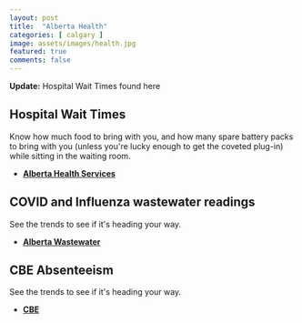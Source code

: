 ```yaml
---
layout: post
title:  "Alberta Health"
categories: [ calgary ]
image: assets/images/health.jpg
featured: true
comments: false
---
```


<div markdown="span" class="alert alert-info" role="alert">
    <i class="fa fa-info-circle"></i> 
    <b>Update:</b> Hospital Wait Times found here
</div>


## Hospital Wait Times

Know how much food to bring with you, and how many spare battery packs to bring with you (unless you're lucky enough to get the coveted plug-in) while sitting in the waiting room.

+ **[Alberta Health Services](https://www.albertahealthservices.ca/waittimes/waittimes.aspx/)**


## COVID and Influenza wastewater readings

See the trends to see if it's heading your way.

+ **[Alberta Wastewater](https://covid-tracker.chi-csm.ca/)**


## CBE Absenteeism

See the trends to see if it's heading your way.

+ **[CBE](https://cbe.ab.ca/about-us/school-culture-and-environment/health-and-wellness-in-school/Pages/coronavirus.aspx/)**

